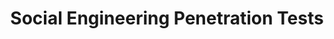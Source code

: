 ---
title: "Social Engineering Penetration Tests"
layout: "about"
draft: false

# who_we_are
who_we_are:
  enable: true
  subtitle: ""
  title: "Protect Your People"
  description: "Social engineering is a process based on human interaction where psychological manipulation is used to trick individuals into making security mistakes. The attacker may use email (phishing), voice (vishing), text, or even a face-to-face interaction in order to get an individual to disclose sensitive information or take a compromising action. Social engineering is a rapidly evolving and widely used attack vector which can be incredibly hard for an organization to address due to the human element of the attack. Red Bell Security's experts are capable of simulating a social engineering campaign on your organization so business leaders can understand how their organizations defenses stack up against this complex attack. We can also advise business leaders on how to develop a social engineering awareness program in order to continually mitigate this persistent threat which can be targeted against all levels of employees within the organization."

  image: "images/social-engineering-penetration-tests/social-engineering-alert.png"

# what_we_do
what_we_do:
  enable: true
  subtitle: ""
  title: "Social Engineering Services"
  block:
  - title: "Phishing"
    content: "Emails sent in mass targeting one or many organizations with the aim of getting some of the recipients to sacrifice sensitive information/download malware."

  - title: "Spear Phishing"
    content: "Like phishing but highly targeted towards individuals. Attackers will often do thorough research using OSINT methods to make these emails appear authentic and relavent to the targeted individuals." 
    
  - title: "Vishing (voice phishing)"
    content: "Using a combination of automated tooling and manual review, we can provide a source code analysis in order to identify root causes of vulnerabilities. "
    

  - title: "On Premise Testing"
    content: "Using a combination of automated tooling and manual review, we can provide a source code analysis in order to identify root causes of vulnerabilities. "  

  - title: "Smishing (SMS Phishing)"
    content: "Where attackers use SMS text messages to phish."  


# our_mission
our_mission:
  enable: false
  subtitle: "OUR MISSION"
  title: "Main Vision And Mission Of Our Company"
  description: "We were freelance designers and developers, constantly finding ourselve deep vague feedback. leaving a notes from the sticky note piece ."

  image: "images/about/02.jpg"

# about_video
about_video:
  enable: false
  subtitle: "A Short Video"
  title: "You Take Care Of The Payments, We Take Care Of The Rest."
  description: "Protect your design vision and leave nothing up to interpretation with interaction recipes. Quickly share and access all your team members interactions by using libraries, ensuring consistcy throughout the."
  video_url: "https://www.youtube.com/embed/dyZcRRWiuuw"
  video_thumbnail: "images/about/video-popup-2.jpg"


# brands
brands_carousel:
  enable: false
  subtitle: "Our Clients"
  title: "Trusted by Thousands Companies"
  section: "/" # brand images coming form _index.md


# our team
our_team:
  enable: false
  subtitle: "Our members"
  title: "The People Behind"
  description: "We were freelance designers and developers, constantly finding <br> ourselves deep in vague feedback. This made every client and team"
  team:
  - name: "Valentin Staykov"
    image: "images/about/team/01.jpg"
    designation: "Operations"
  - name: "Bukiakta Bansalo"
    image: "images/about/team/02.jpg"
    designation: "Product"
  - name: "Ortrin Okaster"
    image: "images/about/team/03.jpg"
    designation: "Engineering"


# our office
our_office:
  enable: false
  subtitle: "Our Offices"
  title: "Proudly Based in the USA"
  description: "Our whole team is 100% based in the US. Have other timezone requirements? We can accommodate within reason-- let us know when you reach out to us."
  office_locations:
  - city: "Madison, Wisconsin USA"
    country_flag: "images/about/flags/us.png"
  - city: "Denver, Colorado USA"
    country_flag: "images/about/flags/us.png"

# (  - city: "Berlin, Germany")
# (    country_flag: "images/about/flags/germany.png")
# (    address_line_one: "Jl Raya Dewi Sartika Ged")
# (    address_line_two: "Harapan Masa, Br Germeny")

---